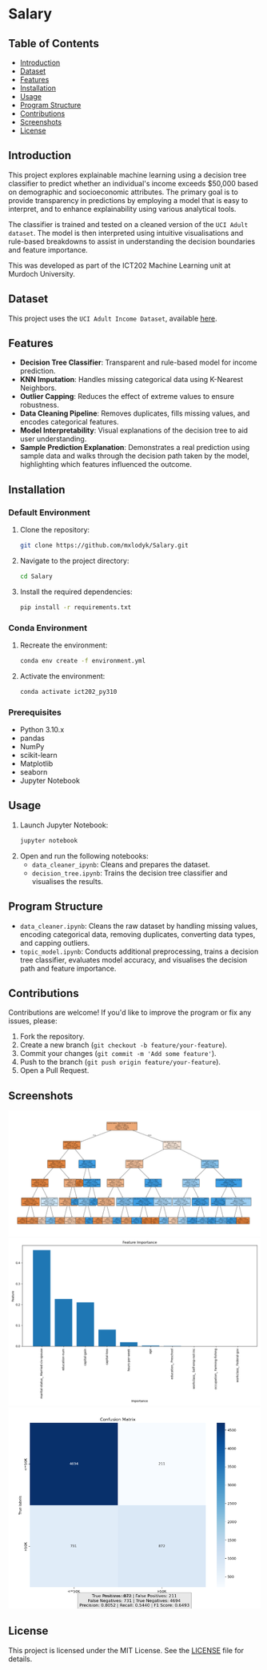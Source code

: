 # Salary

## Table of Contents
- [Introduction](#introduction)
- [Dataset](#dataset)
- [Features](#features)
- [Installation](#installation)
- [Usage](#usage)
- [Program Structure](#program-structure)
- [Contributions](#contributions)
- [Screenshots](#screenshots)
- [License](#license)

## Introduction
This project explores explainable machine learning using a decision tree classifier to predict whether an individual's income exceeds $50,000 based on demographic and socioeconomic attributes. The primary goal is to provide transparency in predictions by employing a model that is easy to interpret, and to enhance explainability using various analytical tools.

The classifier is trained and tested on a cleaned version of the `UCI Adult dataset`. The model is then interpreted using intuitive visualisations and rule-based breakdowns to assist in understanding the decision boundaries and feature importance.

This was developed as part of the ICT202 Machine Learning unit at Murdoch University.

## Dataset
This project uses the `UCI Adult Income Dataset`, available [here](https://archive.ics.uci.edu/dataset/2/adult).

## Features
- **Decision Tree Classifier**: Transparent and rule-based model for income prediction.
- **KNN Imputation**: Handles missing categorical data using K-Nearest Neighbors.
- **Outlier Capping**: Reduces the effect of extreme values to ensure robustness.
- **Data Cleaning Pipeline**: Removes duplicates, fills missing values, and encodes categorical features.
- **Model Interpretability**: Visual explanations of the decision tree to aid user understanding.
- **Sample Prediction Explanation**: Demonstrates a real prediction using sample data and walks through the decision path taken by the model, highlighting which features influenced the outcome.

## Installation
### Default Environment
1. Clone the repository:
    ```bash
    git clone https://github.com/mxlodyk/Salary.git
    ```
2. Navigate to the project directory:
    ```bash
    cd Salary
    ```
3. Install the required dependencies:
    ```bash
    pip install -r requirements.txt
    ```
### Conda Environment
1. Recreate the environment:
    ```bash
    conda env create -f environment.yml
    ```
2. Activate the environment:
    ```bash
    conda activate ict202_py310
    ```

### Prerequisites
- Python 3.10.x
- pandas
- NumPy
- scikit-learn
- Matplotlib
- seaborn
- Jupyter Notebook

## Usage
1. Launch Jupyter Notebook:
    ```bash
    jupyter notebook
    ```
2. Open and run the following notebooks:
    - `data_cleaner_ipynb`: Cleans and prepares the dataset.
    - `decision_tree.ipynb`: Trains the decision tree classifier and visualises the results.

## Program Structure
- `data_cleaner.ipynb`: Cleans the raw dataset by handling missing values, encoding categorical data, removing duplicates, converting data types, and capping outliers.
- `topic_model.ipynb`: Conducts additional preprocessing, trains a decision tree classifier, evaluates model accuracy, and visualises the decision path and feature importance.

## Contributions
Contributions are welcome! If you'd like to improve the program or fix any issues, please:
1. Fork the repository.
2. Create a new branch (`git checkout -b feature/your-feature`).
3. Commit your changes (`git commit -m 'Add some feature'`).
4. Push to the branch (`git push origin feature/your-feature`).
5. Open a Pull Request.

## Screenshots
![Decision Tree](screenshots/decision_tree.png)
![Feature Importance](screenshots/feature_importance.png)
![Confusion Matrix](screenshots/confusion_matrix.png)

## License
This project is licensed under the MIT License. See the [LICENSE](LICENSE) file for details.